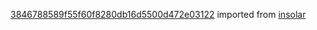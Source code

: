[3846788589f55f60f8280db16d5500d472e03122](https://github.com/insolar/insolar/commit/3846788589f55f60f8280db16d5500d472e03122) imported from [insolar](https://github.com/insolar/insolar)
